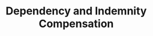 ---
title: "Dependency and Indemnity Compensation"
headline: "Need text here"
tags: 
#  - "financial support"
lifeEvents: 
#  - "bereavement"
source:
  name: "Veteran's Administration"
  link: "#"

summary: "Survivors of service members who died in the line of duty from a service-related injury or illness may qualify for a tax-free monetary benefit."
---